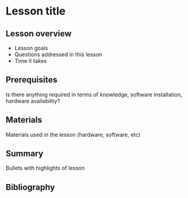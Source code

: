 # Lesson title 

## Lesson overview
- Lesson goals
- Questions addressed in this lesson
- Time it takes

## Prerequisites
Is there anything required in terms of knowledge, software installation, hardware availability?

## Materials
Materials used in the lesson (hardware, software, etc)

## Summary
Bullets with highlights of lesson

## Bibliography
